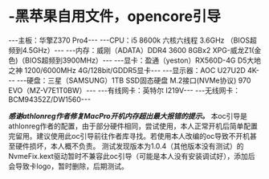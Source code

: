 # -黑苹果自用文件，opencore引导

---主板：华擎Z370 Pro4---
---CPU：i5 8600k 六核六线程 3.6GHz （BIOS超频到4.5GHz）---
---内存：威刚（ADATA）DDR4 3600 8GBx2 XPG-威龙Z1(金色)（BIOS超频到3900MHz）---
---显卡：盈通（yeston）RX560D-4G D5大地之神 1200/6000MHz 4G/128bit/GDDR5显卡---
---显示器：AOC U27U2D 4K---
---硬盘：三星（SAMSUNG）1TB SSD固态硬盘 M.2接口(NVMe协议) 970 EVO（MZ-V7E1T0BW）---
---有线网卡：英特尔 I219V---
---无线网卡：BCM94352Z/DW1560---


***感谢athlonreg作者修复MacPro开机内存超出最大报错的提示。***
本oc引导是athlonreg作者的配置，由于部分硬件相同，尝试使用，本人正常开机后简单配置完留用。建议使用此oc引导前往作者库寻找。若使用本人改编的oc导致不开机甚至硬件损坏，本人概不负责。
测试发现版本为1.0.4（其他版本没有测试）的NvmeFix.kext驱动暂时不兼容此oc引导（可能是本人没有安装调试好），添加后会导致卡logo，暂时删除，后期测试。
